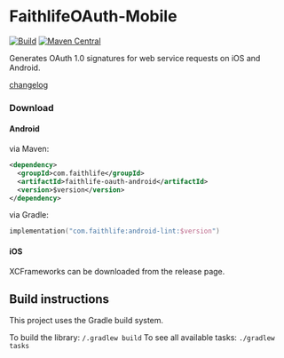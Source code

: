 # FaithlifeOAuth-Mobile

[![Build](https://github.com/Faithlife/FaithlifeOAuth-Mobile/workflows/build/badge.svg)](https://github.com/Faithlife/FaithlifeOAuth-Mobile/actions?query=workflow%3Abuild)
[![Maven Central](https://maven-badges.herokuapp.com/maven-central/com.faithlife/faithlife-oauth-android/badge.svg)](https://maven-badges.herokuapp.com/maven-central/com.faithlife/faithlife-oauth-android)

Generates OAuth 1.0 signatures for web service requests on iOS and Android.

[changelog](changelog.md)

### Download

#### Android

via Maven:

```xml
<dependency>
  <groupId>com.faithlife</groupId>
  <artifactId>faithlife-oauth-android</artifactId>
  <version>$version</version>
</dependency>
```

via Gradle:

```kotlin
implementation("com.faithlife:android-lint:$version")
```
#### iOS

XCFrameworks can be downloaded from the release page.

## Build instructions

This project uses the Gradle build system.

To build the library: `/.gradlew build`
To see all available tasks: `./gradlew tasks`
